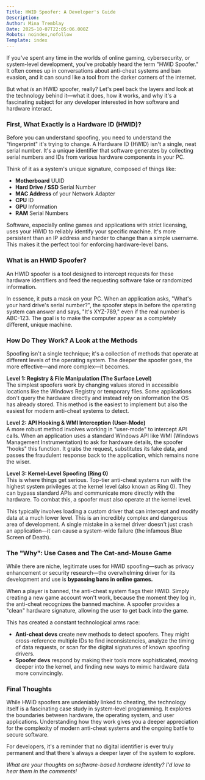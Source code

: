 ```yaml
---
Title: HWID Spoofer: A Developer's Guide
Description: 
Author: Mina Tremblay
Date: 2025-10-07T22:05:06.000Z
Robots: noindex,nofollow
Template: index
---
```

<p>If you've spent any time in the worlds of online gaming, cybersecurity, or system-level development, you've probably heard the term "HWID Spoofer." It often comes up in conversations about anti-cheat systems and ban evasion, and it can sound like a tool from the darker corners of the internet.</p>

<p>But what <em>is</em> an HWID spoofer, really? Let's peel back the layers and look at the technology behind it—what it does, how it works, and why it's a fascinating subject for any developer interested in how software and hardware interact.</p>

<h3>
  
  
  First, What Exactly is a Hardware ID (HWID)?
</h3>

<p>Before you can understand spoofing, you need to understand the "fingerprint" it's trying to change. A Hardware ID (HWID) isn't a single, neat serial number. It's a unique identifier that software generates by collecting serial numbers and IDs from various hardware components in your PC.</p>

<p>Think of it as a system's unique signature, composed of things like:</p>

<ul>
<li>
<strong>Motherboard</strong> UUID</li>
<li>
<strong>Hard Drive / SSD</strong> Serial Number</li>
<li>
<strong>MAC Address</strong> of your Network Adapter</li>
<li>
<strong>CPU</strong> ID</li>
<li>
<strong>GPU</strong> Information</li>
<li>
<strong>RAM</strong> Serial Numbers</li>
</ul>

<p>Software, especially online games and applications with strict licensing, uses your HWID to reliably identify your specific machine. It's more persistent than an IP address and harder to change than a simple username. This makes it the perfect tool for enforcing hardware-level bans.</p>

<h3>
  
  
  What is an HWID Spoofer?
</h3>

<p>An HWID spoofer is a tool designed to intercept requests for these hardware identifiers and feed the requesting software fake or randomized information.</p>

<p>In essence, it puts a mask on your PC. When an application asks, "What's your hard drive's serial number?", the spoofer steps in before the operating system can answer and says, "It's XYZ-789," even if the real number is ABC-123. The goal is to make the computer appear as a completely different, unique machine.</p>

<h3>
  
  
  How Do They Work? A Look at the Methods
</h3>

<p>Spoofing isn't a single technique; it's a collection of methods that operate at different levels of the operating system. The deeper the spoofer goes, the more effective—and more complex—it becomes.</p>

<p><strong>Level 1: Registry &amp; File Manipulation (The Surface Level)</strong><br>
The simplest spoofers work by changing values stored in accessible locations like the Windows Registry or temporary files. Some applications don't query the hardware directly and instead rely on information the OS has already stored. This method is the easiest to implement but also the easiest for modern anti-cheat systems to detect.</p>

<p><strong>Level 2: API Hooking &amp; WMI Interception (User-Mode)</strong><br>
A more robust method involves working in "user-mode" to intercept API calls. When an application uses a standard Windows API like WMI (Windows Management Instrumentation) to ask for hardware details, the spoofer "hooks" this function. It grabs the request, substitutes its fake data, and passes the fraudulent response back to the application, which remains none the wiser.</p>

<p><strong>Level 3: Kernel-Level Spoofing (Ring 0)</strong><br>
This is where things get serious. Top-tier anti-cheat systems run with the highest system privileges at the kernel level (also known as Ring 0). They can bypass standard APIs and communicate more directly with the hardware. To combat this, a spoofer must also operate at the kernel level.</p>

<p>This typically involves loading a custom driver that can intercept and modify data at a much lower level. This is an incredibly complex and dangerous area of development. A single mistake in a kernel driver doesn't just crash an application—it can cause a system-wide failure (the infamous Blue Screen of Death).</p>

<h3>
  
  
  The "Why": Use Cases and The Cat-and-Mouse Game
</h3>

<p>While there are niche, legitimate uses for HWID spoofing—such as privacy enhancement or security research—the overwhelming driver for its development and use is <strong>bypassing bans in online games.</strong></p>

<p>When a player is banned, the anti-cheat system flags their HWID. Simply creating a new game account won't work, because the moment they log in, the anti-cheat recognizes the banned machine. A spoofer provides a "clean" hardware signature, allowing the user to get back into the game.</p>

<p>This has created a constant technological arms race:</p>

<ul>
<li>
<strong>Anti-cheat devs</strong> create new methods to detect spoofers. They might cross-reference multiple IDs to find inconsistencies, analyze the timing of data requests, or scan for the digital signatures of known spoofing drivers.</li>
<li>
<strong>Spoofer devs</strong> respond by making their tools more sophisticated, moving deeper into the kernel, and finding new ways to mimic hardware data more convincingly.</li>
</ul>

<h3>
  
  
  Final Thoughts
</h3>

<p>While HWID spoofers are undeniably linked to cheating, the technology itself is a fascinating case study in system-level programming. It explores the boundaries between hardware, the operating system, and user applications. Understanding how they work gives you a deeper appreciation for the complexity of modern anti-cheat systems and the ongoing battle to secure software.</p>

<p>For developers, it's a reminder that no digital identifier is ever truly permanent and that there's always a deeper layer of the system to explore.</p>

<p><em>What are your thoughts on software-based hardware identity? I'd love to hear them in the comments!</em></p>

